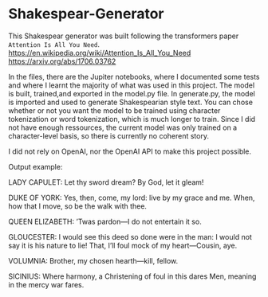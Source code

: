 # Shakespear-Generator

This Shakespear generator was built following the transformers paper `Attention Is All You Need`.
https://en.wikipedia.org/wiki/Attention_Is_All_You_Need
https://arxiv.org/abs/1706.03762

In the files, there are the Jupiter notebooks, where I documented some tests and where I learnt the majority of what was used in this project. The model is built, trained,and exported in the model.py file. In generate.py, the model is imported and used to generate Shakespearian style text. You can chose whether or not you want the model to be trained using character tokenization or word tokenization, which is much longer to train. Since I did not have enough ressources, the current model was only trained on a character-level basis, so there is currently no coherent story. 

I did not rely on OpenAI, nor the OpenAI API to make this project possible.

Output example:

LADY CAPULET:
Let thy sword dream? By God, let it gleam!

DUKE OF YORK:
Yes, then, come, my lord: live by my grace and me.
When, how that I move, so be the walk with thee.

QUEEN ELIZABETH:
’Twas pardon—I do not entertain it so.

GLOUCESTER:
I would see this deed so done were in the man:
I would not say it is his nature to lie!
That, I’ll foul mock of my heart—Cousin, aye.

VOLUMNIA:
Brother, my chosen hearth—kill, fellow.

SICINIUS:
Where harmony, a Christening of foul in this dares
Men, meaning in the mercy war fares.
